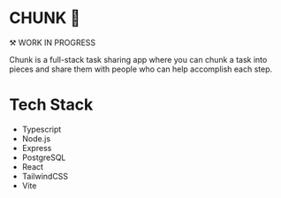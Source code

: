 # CHUNK 📝
⚒ WORK IN PROGRESS

Chunk is a full-stack task sharing app where you can chunk a task into pieces and share them with people who can help accomplish each step.

# Tech Stack
- Typescript
- Node.js
- Express
- PostgreSQL
- React
- TailwindCSS
- Vite
